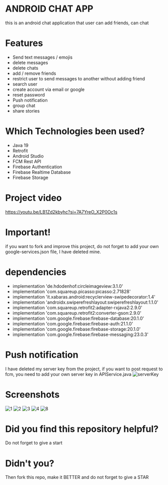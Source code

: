 # ANDROID CHAT APP
this is an android chat application that user can add friends, can chat

# Features
- Send text messages / emojis 
- delete messages 
- delete chats
- add / remove friends
- restrict user to send messages to another without adding friend
- search user
- create account via email or google
- reset password
- Push notification
- group chat
- share stories

# Which Technologies been used?
- Java 19
- Retrofit
- Android Studio
- FCM Rest API
- Firebase Authentication
- Firebase Realtime Database
- Firebase Storage

# Project video
https://youtu.be/LB1Zd2kbyhc?si=7A7YreO_X2P0Oc1s

# Important!
if you want to fork and improve this project, do not forget to add your own google-services.json file, I have deleted mine.

# dependencies
- implementation 'de.hdodenhof:circleimageview:3.1.0'
- implementation 'com.squareup.picasso:picasso:2.71828'
- implementation 'it.xabaras.android:recyclerview-swipedecorator:1.4'
- implementation 'androidx.swiperefreshlayout:swiperefreshlayout:1.1.0'
- implementation 'com.squareup.retrofit2:adapter-rxjava2:2.9.0'
- implementation 'com.squareup.retrofit2:converter-gson:2.9.0'
- implementation 'com.google.firebase:firebase-database:20.1.0'
- implementation 'com.google.firebase:firebase-auth:21.1.0'
- implementation 'com.google.firebase:firebase-storage:20.1.0'
- implementation 'com.google.firebase:firebase-messaging:23.0.3'
    
# Push notification
I have deleted my server key from the project, if you want to post request to fcm, you need to add your own server key in APIService.java
![serverKey](https://user-images.githubusercontent.com/96844411/224488828-7bbf924c-ab58-4b8a-9e8a-98dee7b85c62.PNG)

# Screenshots
![1](https://github.com/RamazanOzerr/android-chat-app/assets/96844411/f36f4feb-14c5-4201-a6b3-f33e4cdd08d1)
![2](https://github.com/RamazanOzerr/android-chat-app/assets/96844411/f970ac21-65fd-430e-a0ea-002d646bcbb9)
![3](https://github.com/RamazanOzerr/android-chat-app/assets/96844411/75ee7ece-2dd7-400c-9811-8927b45679c7)
![4](https://github.com/RamazanOzerr/android-chat-app/assets/96844411/895dd0e8-1a31-4639-996d-f776bb70bf7d)
![8](https://github.com/RamazanOzerr/android-chat-app/assets/96844411/b9b21f0e-f0b3-4f83-b60f-c37d5f81d3a6)



# Did you find this repository helpful?
Do not forget to give a start

# Didn't you?
Then fork this repo, make it BETTER and do not forget to give a STAR
